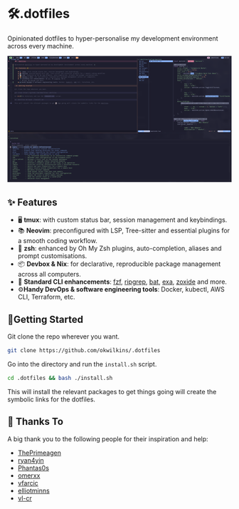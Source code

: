 # 🛠️.dotfiles

Opinionated dotfiles to hyper-personalise my development environment across every machine.

![alt](./docs/example.png)

## ✨ Features

- 🖥️ **tmux**: with custom status bar, session management and keybindings.
- 📚 **Neovim**: preconfigured with LSP, Tree-sitter and essential plugins for a smooth coding workflow.
- 🐚 **zsh**: enhanced by Oh My Zsh plugins, auto-completion, aliases and prompt customisations.
- 📦 **Devbox & Nix**: for declarative, reproducible package management across all computers.
- 🔎 **Standard CLI enhancements**: [fzf](https://github.com/junegunn/fzf), [ripgrep](https://github.com/BurntSushi/ripgrep), [bat](https://github.com/sharkdp/bat), [exa](https://github.com/ogham/exa), [zoxide](https://github.com/ajeetdsouza/zoxide) and more.
- ⚙️**Handy DevOps & software engineering tools**: Docker, kubectl, AWS CLI, Terraform, etc.

## 🏃Getting Started

Git clone the repo wherever you want.

```bash
git clone https://github.com/okwilkins/.dotfiles
```

Go into the directory and run the `install.sh` script.

```bash
cd .dotfiles && bash ./install.sh
```

This will install the relevant packages to get things going will create the symbolic links for the dotfiles.

## 🙏 Thanks To

A big thank you to the following people for their inspiration and help:

- [ThePrimeagen](https://github.com/ThePrimeagen)
- [ryan4yin](https://github.com/ryan4yin)
- [Phantas0s](https://github.com/Phantas0s)
- [omerxx](https://github.com/omerxx)
- [vfarcic](https://github.com/vfarcic)
- [elliotminns](https://github.com/elliottminns)
- [vl-cr](https://github.com/vl-cr)


